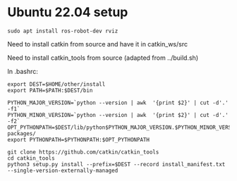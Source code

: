 # Ubuntu 22.04 setup

```
sudo apt install ros-robot-dev rviz
```


Need to install catkin from source and have it in catkin_ws/src

Need to install catkin_tools from source (adapted from ../build.sh)

In .bashrc:
```
export DEST=$HOME/other/install
export PATH=$PATH:$DEST/bin

PYTHON_MAJOR_VERSION=`python --version | awk  '{print $2}' | cut -d'.' -f1`
PYTHON_MINOR_VERSION=`python --version | awk  '{print $2}' | cut -d'.' -f2`
OPT_PYTHONPATH=$DEST/lib/python$PYTHON_MAJOR_VERSION.$PYTHON_MINOR_VERSION/site-packages/
export PYTHONPATH=$PYTHONPATH:$OPT_PYTHONPATH
```


```
git clone https://github.com/catkin/catkin_tools
cd catkin_tools
python3 setup.py install --prefix=$DEST --record install_manifest.txt --single-version-externally-managed
```

